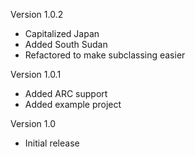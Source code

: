 Version 1.0.2

- Capitalized Japan
- Added South Sudan
- Refactored to make subclassing easier

Version 1.0.1

- Added ARC support
- Added example project

Version 1.0

- Initial release